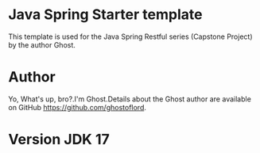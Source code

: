 # Java Spring Starter template
This template is used for the Java Spring Restful series (Capstone Project) by the author Ghost.
# Author
Yo, What's up, bro?.I'm Ghost.Details about the Ghost author are available on GitHub https://github.com/ghostoflord.
# Version JDK 17


